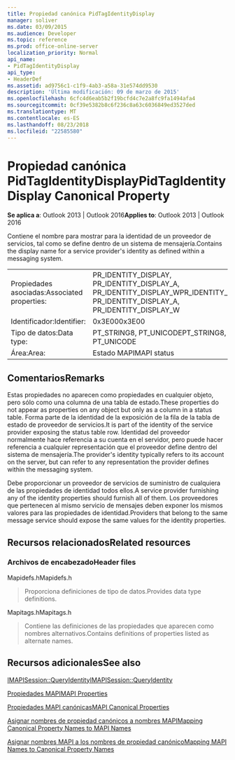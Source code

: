 ```yaml
---
title: Propiedad canónica PidTagIdentityDisplay
manager: soliver
ms.date: 03/09/2015
ms.audience: Developer
ms.topic: reference
ms.prod: office-online-server
localization_priority: Normal
api_name:
- PidTagIdentityDisplay
api_type:
- HeaderDef
ms.assetid: ad9756c1-c1f9-4ab3-a58a-31e574dd9530
description: 'Última modificación: 09 de marzo de 2015'
ms.openlocfilehash: 6cfc4d6eab5b2f19bcfd4c7e2a8fc9fa1494afa4
ms.sourcegitcommit: 0cf39e5382b8c6f236c8a63c6036849ed3527ded
ms.translationtype: MT
ms.contentlocale: es-ES
ms.lasthandoff: 08/23/2018
ms.locfileid: "22585580"
---
```

# <a name="pidtagidentitydisplay-canonical-property"></a><span data-ttu-id="d7ba6-103">Propiedad canónica PidTagIdentityDisplay</span><span class="sxs-lookup"><span data-stu-id="d7ba6-103">PidTagIdentityDisplay Canonical Property</span></span>

  
  
<span data-ttu-id="d7ba6-104">**Se aplica a**: Outlook 2013 | Outlook 2016</span><span class="sxs-lookup"><span data-stu-id="d7ba6-104">**Applies to**: Outlook 2013 | Outlook 2016</span></span> 
  
<span data-ttu-id="d7ba6-105">Contiene el nombre para mostrar para la identidad de un proveedor de servicios, tal como se define dentro de un sistema de mensajería.</span><span class="sxs-lookup"><span data-stu-id="d7ba6-105">Contains the display name for a service provider's identity as defined within a messaging system.</span></span> 
  
|||
|:-----|:-----|
|<span data-ttu-id="d7ba6-106">Propiedades asociadas:</span><span class="sxs-lookup"><span data-stu-id="d7ba6-106">Associated properties:</span></span>  <br/> |<span data-ttu-id="d7ba6-107">PR_IDENTITY_DISPLAY, PR_IDENTITY_DISPLAY_A, PR_IDENTITY_DISPLAY_W</span><span class="sxs-lookup"><span data-stu-id="d7ba6-107">PR_IDENTITY_DISPLAY, PR_IDENTITY_DISPLAY_A, PR_IDENTITY_DISPLAY_W</span></span>  <br/> |
|<span data-ttu-id="d7ba6-108">Identificador:</span><span class="sxs-lookup"><span data-stu-id="d7ba6-108">Identifier:</span></span>  <br/> |<span data-ttu-id="d7ba6-109">0x3E00</span><span class="sxs-lookup"><span data-stu-id="d7ba6-109">0x3E00</span></span>  <br/> |
|<span data-ttu-id="d7ba6-110">Tipo de datos:</span><span class="sxs-lookup"><span data-stu-id="d7ba6-110">Data type:</span></span>  <br/> |<span data-ttu-id="d7ba6-111">PT_STRING8, PT_UNICODE</span><span class="sxs-lookup"><span data-stu-id="d7ba6-111">PT_STRING8, PT_UNICODE</span></span>  <br/> |
|<span data-ttu-id="d7ba6-112">Área:</span><span class="sxs-lookup"><span data-stu-id="d7ba6-112">Area:</span></span>  <br/> |<span data-ttu-id="d7ba6-113">Estado MAPI</span><span class="sxs-lookup"><span data-stu-id="d7ba6-113">MAPI status</span></span>  <br/> |
   
## <a name="remarks"></a><span data-ttu-id="d7ba6-114">Comentarios</span><span class="sxs-lookup"><span data-stu-id="d7ba6-114">Remarks</span></span>

<span data-ttu-id="d7ba6-115">Estas propiedades no aparecen como propiedades en cualquier objeto, pero sólo como una columna de una tabla de estado.</span><span class="sxs-lookup"><span data-stu-id="d7ba6-115">These properties do not appear as properties on any object but only as a column in a status table.</span></span> <span data-ttu-id="d7ba6-116">Forma parte de la identidad de la exposición de la fila de la tabla de estado de proveedor de servicios.</span><span class="sxs-lookup"><span data-stu-id="d7ba6-116">It is part of the identity of the service provider exposing the status table row.</span></span> <span data-ttu-id="d7ba6-117">Identidad del proveedor normalmente hace referencia a su cuenta en el servidor, pero puede hacer referencia a cualquier representación que el proveedor define dentro del sistema de mensajería.</span><span class="sxs-lookup"><span data-stu-id="d7ba6-117">The provider's identity typically refers to its account on the server, but can refer to any representation the provider defines within the messaging system.</span></span> 
  
<span data-ttu-id="d7ba6-118">Debe proporcionar un proveedor de servicios de suministro de cualquiera de las propiedades de identidad todos ellos.</span><span class="sxs-lookup"><span data-stu-id="d7ba6-118">A service provider furnishing any of the identity properties should furnish all of them.</span></span> <span data-ttu-id="d7ba6-119">Los proveedores que pertenecen al mismo servicio de mensajes deben exponer los mismos valores para las propiedades de identidad.</span><span class="sxs-lookup"><span data-stu-id="d7ba6-119">Providers that belong to the same message service should expose the same values for the identity properties.</span></span> 
  
## <a name="related-resources"></a><span data-ttu-id="d7ba6-120">Recursos relacionados</span><span class="sxs-lookup"><span data-stu-id="d7ba6-120">Related resources</span></span>

### <a name="header-files"></a><span data-ttu-id="d7ba6-121">Archivos de encabezado</span><span class="sxs-lookup"><span data-stu-id="d7ba6-121">Header files</span></span>

<span data-ttu-id="d7ba6-122">Mapidefs.h</span><span class="sxs-lookup"><span data-stu-id="d7ba6-122">Mapidefs.h</span></span>
  
> <span data-ttu-id="d7ba6-123">Proporciona definiciones de tipo de datos.</span><span class="sxs-lookup"><span data-stu-id="d7ba6-123">Provides data type definitions.</span></span>
    
<span data-ttu-id="d7ba6-124">Mapitags.h</span><span class="sxs-lookup"><span data-stu-id="d7ba6-124">Mapitags.h</span></span>
  
> <span data-ttu-id="d7ba6-125">Contiene las definiciones de las propiedades que aparecen como nombres alternativos.</span><span class="sxs-lookup"><span data-stu-id="d7ba6-125">Contains definitions of properties listed as alternate names.</span></span>
    
## <a name="see-also"></a><span data-ttu-id="d7ba6-126">Recursos adicionales</span><span class="sxs-lookup"><span data-stu-id="d7ba6-126">See also</span></span>



[<span data-ttu-id="d7ba6-127">IMAPISession::QueryIdentity</span><span class="sxs-lookup"><span data-stu-id="d7ba6-127">IMAPISession::QueryIdentity</span></span>](imapisession-queryidentity.md)


[<span data-ttu-id="d7ba6-128">Propiedades MAPI</span><span class="sxs-lookup"><span data-stu-id="d7ba6-128">MAPI Properties</span></span>](mapi-properties.md)
  
[<span data-ttu-id="d7ba6-129">Propiedades MAPI canónicas</span><span class="sxs-lookup"><span data-stu-id="d7ba6-129">MAPI Canonical Properties</span></span>](mapi-canonical-properties.md)
  
[<span data-ttu-id="d7ba6-130">Asignar nombres de propiedad canónicos a nombres MAPI</span><span class="sxs-lookup"><span data-stu-id="d7ba6-130">Mapping Canonical Property Names to MAPI Names</span></span>](mapping-canonical-property-names-to-mapi-names.md)
  
[<span data-ttu-id="d7ba6-131">Asignar nombres MAPI a los nombres de propiedad canónico</span><span class="sxs-lookup"><span data-stu-id="d7ba6-131">Mapping MAPI Names to Canonical Property Names</span></span>](mapping-mapi-names-to-canonical-property-names.md)

